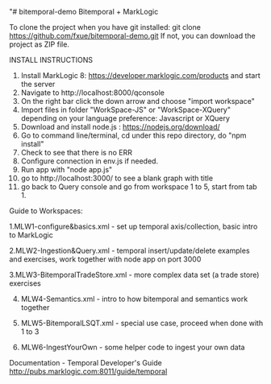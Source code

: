 "# bitemporal-demo
Bitemporal + MarkLogic

To clone the project when you have git installed: 
  git clone https://github.com/fxue/bitemporal-demo.git
If not, you can download the project as ZIP file.


INSTALL INSTRUCTIONS

1. Install MarkLogic 8: https://developer.marklogic.com/products and start the server
2. Navigate to http://localhost:8000/qconsole
3. On the right bar click the down arrow and choose "import workspace"
4. Import files in folder "WorkSpace-JS" or "WorkSpace-XQuery" depending on your language preference: Javascript or XQuery
5. Download and install node.js : https://nodejs.org/download/
6. Go to command line/terminal, cd under this repo directory, do "npm install"
7. Check to see that there is no ERR
8. Configure connection in env.js if needed.
10. Run app with "node app.js"
11. go to http://localhost:3000/ to see a blank graph with title
12. go back to Query console and go from workspace 1 to 5, start from tab 1.

Guide to Workspaces:

1.MLW1-configure&basics.xml - set up temporal axis/collection, basic intro to MarkLogic

2.MLW2-Ingestion&Query.xml - temporal insert/update/delete examples and exercises, work together with node app on port 3000

3.MLW3-BitemporalTradeStore.xml - more complex data set (a trade store) exercises

4. MLW4-Semantics.xml - intro to how bitemporal and semantics work together

5. MLW5-BitemporalLSQT.xml - special use case, proceed when done with 1 to 3

6. MLW6-IngestYourOwn - some helper code to ingest your own data


Documentation - Temporal Developer's Guide http://pubs.marklogic.com:8011/guide/temporal

